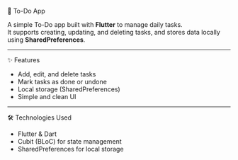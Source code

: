  📝 To-Do App

A simple To-Do app built with **Flutter** to manage daily tasks.  
It supports creating, updating, and deleting tasks, and stores data locally using **SharedPreferences**.  

---

✨ Features
- Add, edit, and delete tasks  
- Mark tasks as done or undone  
- Local storage (SharedPreferences)  
- Simple and clean UI  

---

 🛠️ Technologies Used
- Flutter & Dart  
- Cubit (BLoC) for state management  
- SharedPreferences for local storage 
